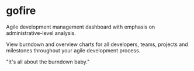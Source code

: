 # gofire

Agile development management dashboard with emphasis on administrative-level analysis.

View burndown and overview charts for all developers, teams, projects and milestones throughout your agile development process.

"It's all about the burndown baby."
